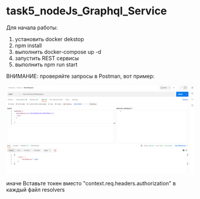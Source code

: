 # task5_nodeJs_Graphql_Service

Для начала работы:

1. установить docker dekstop
2. npm install
3. выполнить docker-compose up -d
4. запустить REST сервисы
5. выполнить npm run start

ВНИМАНИЕ: проверяйте запросы в Postman, вот пример:

![This is an image](1.png)

иначе Вставьте токен вместо "context.req.headers.authorization" в каждый файл resolvers
